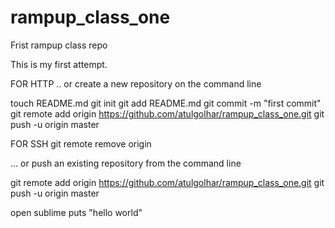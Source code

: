 rampup_class_one
================

Frist rampup class repo

This is my first attempt.



FOR HTTP
.. or create a new repository on the command line

touch README.md
git init
git add README.md
git commit -m "first commit"
git remote add origin https://github.com/atulgolhar/rampup_class_one.git
git push -u origin master

FOR SSH
git remote remove origin



... or push an existing repository from the command line

git remote add origin https://github.com/atulgolhar/rampup_class_one.git
git push -u origin master

open sublime
puts "hello world"
